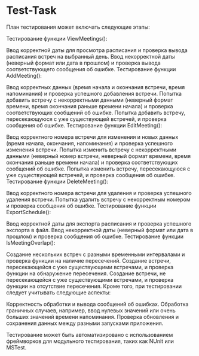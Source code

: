 # Test-Task
План тестирования может включать следующие этапы:

Тестирование функции ViewMeetings():

Ввод корректной даты для просмотра расписания и проверка вывода расписания встреч на выбранный день.
Ввод некорректной даты (неверный формат или дата в прошлом) и проверка вывода соответствующего сообщения об ошибке.
Тестирование функции AddMeeting():

Ввод корректных данных (время начала и окончания встречи, время напоминания) и проверка успешного добавления встречи.
Попытка добавить встречу с некорректными данными (неверный формат времени, время окончания раньше времени начала) и проверка соответствующих сообщений об ошибке.
Попытка добавить встречу, пересекающуюся с уже существующей встречей, и проверка сообщения об ошибке.
Тестирование функции EditMeeting():

Ввод корректного номера встречи для изменения и новых данных (время начала, окончания, напоминания) и проверка успешного изменения встречи.
Попытка изменить встречу с некорректными данными (неверный номер встречи, неверный формат времени, время окончания раньше времени начала) и проверка соответствующих сообщений об ошибке.
Попытка изменить встречу, пересекающуюся с уже существующей встречей, и проверка сообщения об ошибке.
Тестирование функции DeleteMeeting():

Ввод корректного номера встречи для удаления и проверка успешного удаления встречи.
Попытка удалить встречу с некорректным номером и проверка сообщения об ошибке.
Тестирование функции ExportSchedule():

Ввод корректной даты для экспорта расписания и проверка успешного экспорта в файл.
Ввод некорректной даты (неверный формат или дата в прошлом) и проверка сообщения об ошибке.
Тестирование функции IsMeetingOverlap():

Создание нескольких встреч с разными временными интервалами и проверка функции на наличие пересечений.
Создание встречи, пересекающейся с уже существующими встречами, и проверка функции на обнаружение пересечения.
Создание встречи, не пересекающейся с уже существующими встречами, и проверка функции на отсутствие пересечения.
Кроме того, при тестировании следует учитывать следующие аспекты:

Корректность обработки и вывода сообщений об ошибках.
Обработка граничных случаев, например, ввод нулевых значений или очень больших значений времени напоминания.
Проверка обновления и сохранения данных между разными запусками приложения.

Тестирование может быть автоматизировано с использованием фреймворков для модульного тестирования, таких как NUnit или MSTest.
